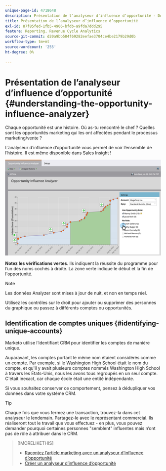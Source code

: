 ```yaml
---
unique-page-id: 4718648
description: Présentation de l’analyseur d’influence d’opportunité - Documents Marketo - Documentation du produit
title: Présentation de l’analyseur d’influence d’opportunité
exl-id: 87f85fed-1fb5-4906-bfdb-a9fda7ddd295
feature: Reporting, Revenue Cycle Analytics
source-git-commit: d20a9bb584f69282eefae3704ce4be2179b29d0b
workflow-type: tm+mt
source-wordcount: '255'
ht-degree: 0%

---
```


# Présentation de l’analyseur d’influence d’opportunité {#understanding-the-opportunity-influence-analyzer}

Chaque opportunité est une histoire. Où as-tu rencontré le chef ? Quelles sont les opportunités marketing qui les ont affectées pendant le processus marketing/vente ?

L’analyseur d’influence d’opportunité vous permet de voir l’ensemble de l’histoire. Il est même disponible dans Sales Insight !

![](assets/image2015-6-23-14-3a43-3a35-1.png)

**Notez les vérifications vertes**. Ils indiquent la réussite du programme pour l’un des noms cochés à droite. La zone verte indique le début et la fin de l&#39;opportunité.

>[!NOTE]
>
>Les données Analyzer sont mises à jour de nuit, et non en temps réel.

Utilisez les contrôles sur le droit pour ajouter ou supprimer des personnes du graphique ou passez à différents comptes ou opportunités.

## Identification de comptes uniques {#identifying-unique-accounts}

Marketo utilise l’identifiant CRM pour identifier les comptes de manière unique.

Auparavant, les comptes portant le même nom étaient considérés comme un compte. Par exemple, si le Washington High School était le nom du compte, et qu&#39;il y avait plusieurs comptes nommés Washington High School à travers les États-Unis, nous les avons tous regroupés en un seul compte. C&#39;était inexact, car chaque école était une entité indépendante.

Si vous souhaitez conserver ce comportement, pensez à dédupliquer vos données dans votre système CRM.

>[!TIP]
>
>Chaque fois que vous fermez une transaction, trouvez-la dans cet analyseur le lendemain. Partagez-le avec le représentant commercial. Ils réaliseront tout le travail que vous effectuez - en plus, vous pouvez demander pourquoi certaines personnes &quot;semblent&quot; influentes mais n’ont pas de rôle à attribuer dans le CRM.

>[!MORELIKETHIS]
>
>* [Racontez l’article marketing avec un analyseur d’influence d’opportunité](/help/marketo/product-docs/reporting/revenue-cycle-analytics/opportunity-influence-analyzer/tell-the-marketing-story-with-an-opportunity-influence-analyzer.md)
>* [Créer un analyseur d’influence d’opportunité](/help/marketo/product-docs/reporting/revenue-cycle-analytics/opportunity-influence-analyzer/create-an-opportunity-influence-analyzer.md)
